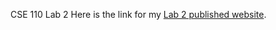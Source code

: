 CSE 110 Lab 2
Here is the link for my [Lab 2 published website](https://thanhtong010.github.io/Lab2/).
